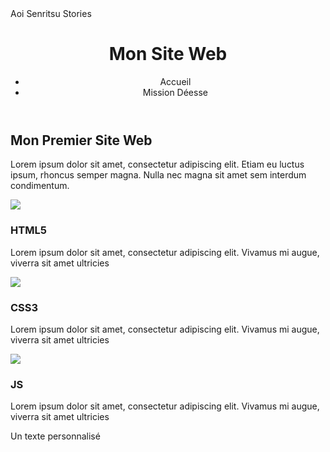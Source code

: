 <!DOCTYPE html>
<html>
   <head>
        <meta charset="utf-8" />
        <meta name="viewport" content="width=device-width" />
         Aoi Senritsu Stories
  </head>
  <body>
        <header>
     <h1>Mon Site Web</h1>
     <nav>
        <ul>
          <li>Accueil</li>
          <li>Mission Déesse</li>
       </ul>
    </nav>
</header>
        <main>
           <section id="banner">
                <h1>Mon Premier Site Web</h1>
    <p>Lorem ipsum dolor sit amet, consectetur adipiscing elit.  Etiam eu luctus ipsum, rhoncus semper magna. Nulla nec magna sit amet sem interdum condimentum.</p>
            </section>
           <section id="features" >
    <div>
        <img src="./img/logo_html.png" />
        <h3>HTML5</h3>  
       <p> Lorem ipsum dolor sit amet, consectetur adipiscing elit. Vivamus mi augue, viverra sit amet ultricies
       </p>
    </div>
    <div>
       <img src="./img/logo_css.png" />
       <h3>CSS3</h3>
       <p> Lorem ipsum dolor sit amet, consectetur adipiscing elit. Vivamus mi augue, viverra sit amet ultricies
       </p>
    </div>
    <div>
        <img src="./img/logo_js.png" />
        <h3>JS</h3>
        <p>Lorem ipsum dolor sit amet, consectetur adipiscing elit. Vivamus mi augue, viverra sit amet ultricies
        </p>
     </div>
</section>
        </main>
        <footer><p>Un texte personnalisé</p></footer>
  </body>
</html>
